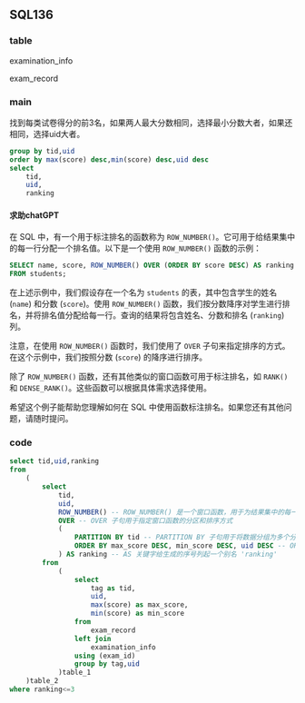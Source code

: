 ## SQL136

### table
examination_info

exam_record

### main

找到每类试卷得分的前3名，如果两人最大分数相同，选择最小分数大者，如果还相同，选择uid大者。

```sql
group by tid,uid
order by max(score) desc,min(score) desc,uid desc
select
    tid,
    uid,
    ranking
```
#### 求助chatGPT
在 SQL 中，有一个用于标注排名的函数称为 `ROW_NUMBER()`。它可用于给结果集中的每一行分配一个排名值。以下是一个使用 `ROW_NUMBER()` 函数的示例：

```sql
SELECT name, score, ROW_NUMBER() OVER (ORDER BY score DESC) AS ranking
FROM students;
```

在上述示例中，我们假设存在一个名为 `students` 的表，其中包含学生的姓名 (`name`) 和分数 (`score`)。使用 `ROW_NUMBER()` 函数，我们按分数降序对学生进行排名，并将排名值分配给每一行。查询的结果将包含姓名、分数和排名 (`ranking`) 列。

注意，在使用 `ROW_NUMBER()` 函数时，我们使用了 `OVER` 子句来指定排序的方式。在这个示例中，我们按照分数 (`score`) 的降序进行排序。

除了 `ROW_NUMBER()` 函数，还有其他类似的窗口函数可用于标注排名，如 `RANK()` 和 `DENSE_RANK()`。这些函数可以根据具体需求选择使用。

希望这个例子能帮助您理解如何在 SQL 中使用函数标注排名。如果您还有其他问题，请随时提问。
### code
```sql
select tid,uid,ranking
from 
    (
        select
            tid,
            uid,
            ROW_NUMBER() -- ROW_NUMBER() 是一个窗口函数，用于为结果集中的每一行分配一个序号
			OVER -- OVER 子句用于指定窗口函数的分区和排序方式
			(
				PARTITION BY tid -- PARTITION BY 子句用于将数据分组为多个分区，每个分区都有独立的行号序列
				ORDER BY max_score DESC, min_score DESC, uid DESC -- ORDER BY 子句指定了分区内行的排序顺序
			) AS ranking -- AS 关键字给生成的序号列起一个别名 'ranking'
        from 
            (
                select 
                    tag as tid,
                    uid,
                    max(score) as max_score,
                    min(score) as min_score
                from
                    exam_record
                left join 
                    examination_info
                using (exam_id)
                group by tag,uid
            )table_1
    )table_2
where ranking<=3
```



